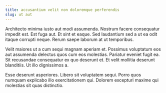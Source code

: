 ```yaml
---
title: accusantium velit non doloremque perferendis
slug: ut aut
---
```


Architecto minima iusto aut modi assumenda. Nostrum facere consequatur impedit est. Est fuga aut. Et sint et eaque. Sed laudantium sed a ut ea odit itaque corrupti neque. Rerum saepe laborum at ut temporibus.

Velit maiores ut a cum sequi magnam aperiam et. Possimus voluptatum eos aut assumenda delectus quos cum eos molestias. Pariatur eveniet fugit ea. Sit recusandae consequatur ex quo deserunt et. Et velit mollitia deserunt blanditiis. Ut illo dignissimos a.

Esse deserunt asperiores. Libero sit voluptatem sequi. Porro quos numquam explicabo illo exercitationem qui. Dolorem excepturi maxime qui molestias sit quas distinctio.
